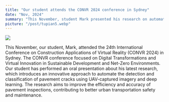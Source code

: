 ```yaml
---
title: "Our student attends the CONVR 2024 conference in Sydney"
date: "Nov, 2024"
summary: "This November, student Mark presented his research on automated pavement crack detection using UAV imagery and deep learning at the 24th CONVR 2024 in Sydney, aiming to improve inspection and urban transportation."
picture: "/post/tupian5.webp"
---
```

![](/post/tupian5.webp)

This November, our student, Mark, attended the 24th International Conference on Construction Applications of Virtual Reality (CONVR 2024) in Sydney. The CONVR conference focused on Digital Transformations and Virtual Innovation in Sustainable Development and Net-Zero Environments. Our student has performed an oral presentation about his latest research, which introduces an innovative approach to automate the detection and classification of pavement cracks using UAV-captured imagery and deep learning. The research aims to improve the efficiency and accuracy of pavement inspections, contributing to better urban transportation safety and maintenance.
